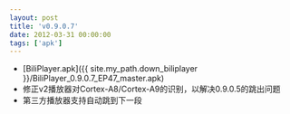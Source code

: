 ```yaml
---
layout: post
title: 'v0.9.0.7'
date: 2012-03-31 00:00:00
tags: ['apk']
---
```

- [BiliPlayer.apk]({{ site.my_path.down_biliplayer }}/BiliPlayer_0.9.0.7_EP47_master.apk)
- 修正v2播放器对Cortex-A8/Cortex-A9的识别，以解决0.9.0.5的跳出问题
- 第三方播放器支持自动跳到下一段
